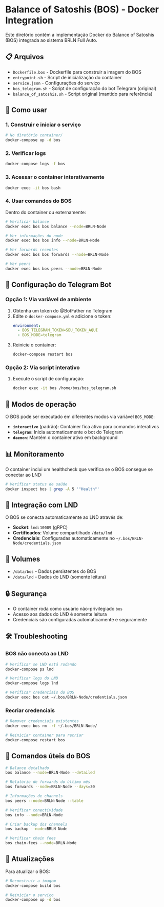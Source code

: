 # Balance of Satoshis (BOS) - Docker Integration

Este diretório contém a implementação Docker do Balance of Satoshis (BOS) integrada ao sistema BRLN Full Auto.

## 📋 Arquivos

- `Dockerfile.bos` - Dockerfile para construir a imagem do BOS
- `entrypoint.sh` - Script de inicialização do container
- `service.json` - Configurações do serviço
- `bos_telegram.sh` - Script de configuração do bot Telegram (original)
- `balance_of_satoshis.sh` - Script original (mantido para referência)

## 🚀 Como usar

### 1. Construir e iniciar o serviço

```bash
# No diretório container/
docker-compose up -d bos
```

### 2. Verificar logs

```bash
docker-compose logs -f bos
```

### 3. Acessar o container interativamente

```bash
docker exec -it bos bash
```

### 4. Usar comandos do BOS

Dentro do container ou externamente:

```bash
# Verificar balance
docker exec bos bos balance --node=BRLN-Node

# Ver informações do node
docker exec bos bos info --node=BRLN-Node

# Ver forwards recentes
docker exec bos bos forwards --node=BRLN-Node

# Ver peers
docker exec bos bos peers --node=BRLN-Node
```

## 🤖 Configuração do Telegram Bot

### Opção 1: Via variável de ambiente

1. Obtenha um token do @BotFather no Telegram
2. Edite o `docker-compose.yml` e adicione o token:
   ```yaml
   environment:
     - BOS_TELEGRAM_TOKEN=SEU_TOKEN_AQUI
     - BOS_MODE=telegram
   ```
3. Reinicie o container:
   ```bash
   docker-compose restart bos
   ```

### Opção 2: Via script interativo

1. Execute o script de configuração:
   ```bash
   docker exec -it bos /home/bos/bos_telegram.sh
   ```

## 🔧 Modos de operação

O BOS pode ser executado em diferentes modos via variável `BOS_MODE`:

- **`interactive`** (padrão): Container fica ativo para comandos interativos
- **`telegram`**: Inicia automaticamente o bot do Telegram
- **`daemon`**: Mantém o container ativo em background

## 📊 Monitoramento

O container inclui um healthcheck que verifica se o BOS consegue se conectar ao LND:

```bash
# Verificar status de saúde
docker inspect bos | grep -A 5 '"Health"'
```

## 🔗 Integração com LND

O BOS se conecta automaticamente ao LND através de:

- **Socket**: `lnd:10009` (gRPC)
- **Certificados**: Volume compartilhado `/data/lnd`
- **Credenciais**: Configuradas automaticamente no `~/.bos/BRLN-Node/credentials.json`

## 📂 Volumes

- `/data/bos` - Dados persistentes do BOS
- `/data/lnd` - Dados do LND (somente leitura)

## 🔒 Segurança

- O container roda como usuário não-privilegiado `bos`
- Acesso aos dados do LND é somente leitura
- Credenciais são configuradas automaticamente e seguramente

## 🛠️ Troubleshooting

### BOS não conecta ao LND

```bash
# Verificar se LND está rodando
docker-compose ps lnd

# Verificar logs do LND
docker-compose logs lnd

# Verificar credenciais do BOS
docker exec bos cat ~/.bos/BRLN-Node/credentials.json
```

### Recriar credenciais

```bash
# Remover credenciais existentes
docker exec bos rm -rf ~/.bos/BRLN-Node/

# Reiniciar container para recriar
docker-compose restart bos
```

## 📱 Comandos úteis do BOS

```bash
# Balance detalhado
bos balance --node=BRLN-Node --detailed

# Relatório de forwards do último mês
bos forwards --node=BRLN-Node --days=30

# Informações de channels
bos peers --node=BRLN-Node --table

# Verificar conectividade
bos info --node=BRLN-Node

# Criar backup dos channels
bos backup --node=BRLN-Node

# Verificar chain fees
bos chain-fees --node=BRLN-Node
```

## 🔄 Atualizações

Para atualizar o BOS:

```bash
# Reconstruir a imagem
docker-compose build bos

# Reiniciar o serviço
docker-compose up -d bos
```
